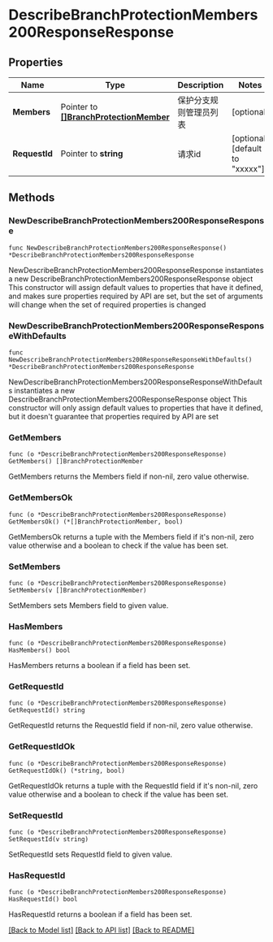 # DescribeBranchProtectionMembers200ResponseResponse

## Properties

Name | Type | Description | Notes
------------ | ------------- | ------------- | -------------
**Members** | Pointer to [**[]BranchProtectionMember**](BranchProtectionMember.md) | 保护分支规则管理员列表 | [optional] 
**RequestId** | Pointer to **string** | 请求id | [optional] [default to "xxxxx"]

## Methods

### NewDescribeBranchProtectionMembers200ResponseResponse

`func NewDescribeBranchProtectionMembers200ResponseResponse() *DescribeBranchProtectionMembers200ResponseResponse`

NewDescribeBranchProtectionMembers200ResponseResponse instantiates a new DescribeBranchProtectionMembers200ResponseResponse object
This constructor will assign default values to properties that have it defined,
and makes sure properties required by API are set, but the set of arguments
will change when the set of required properties is changed

### NewDescribeBranchProtectionMembers200ResponseResponseWithDefaults

`func NewDescribeBranchProtectionMembers200ResponseResponseWithDefaults() *DescribeBranchProtectionMembers200ResponseResponse`

NewDescribeBranchProtectionMembers200ResponseResponseWithDefaults instantiates a new DescribeBranchProtectionMembers200ResponseResponse object
This constructor will only assign default values to properties that have it defined,
but it doesn't guarantee that properties required by API are set

### GetMembers

`func (o *DescribeBranchProtectionMembers200ResponseResponse) GetMembers() []BranchProtectionMember`

GetMembers returns the Members field if non-nil, zero value otherwise.

### GetMembersOk

`func (o *DescribeBranchProtectionMembers200ResponseResponse) GetMembersOk() (*[]BranchProtectionMember, bool)`

GetMembersOk returns a tuple with the Members field if it's non-nil, zero value otherwise
and a boolean to check if the value has been set.

### SetMembers

`func (o *DescribeBranchProtectionMembers200ResponseResponse) SetMembers(v []BranchProtectionMember)`

SetMembers sets Members field to given value.

### HasMembers

`func (o *DescribeBranchProtectionMembers200ResponseResponse) HasMembers() bool`

HasMembers returns a boolean if a field has been set.

### GetRequestId

`func (o *DescribeBranchProtectionMembers200ResponseResponse) GetRequestId() string`

GetRequestId returns the RequestId field if non-nil, zero value otherwise.

### GetRequestIdOk

`func (o *DescribeBranchProtectionMembers200ResponseResponse) GetRequestIdOk() (*string, bool)`

GetRequestIdOk returns a tuple with the RequestId field if it's non-nil, zero value otherwise
and a boolean to check if the value has been set.

### SetRequestId

`func (o *DescribeBranchProtectionMembers200ResponseResponse) SetRequestId(v string)`

SetRequestId sets RequestId field to given value.

### HasRequestId

`func (o *DescribeBranchProtectionMembers200ResponseResponse) HasRequestId() bool`

HasRequestId returns a boolean if a field has been set.


[[Back to Model list]](../README.md#documentation-for-models) [[Back to API list]](../README.md#documentation-for-api-endpoints) [[Back to README]](../README.md)



